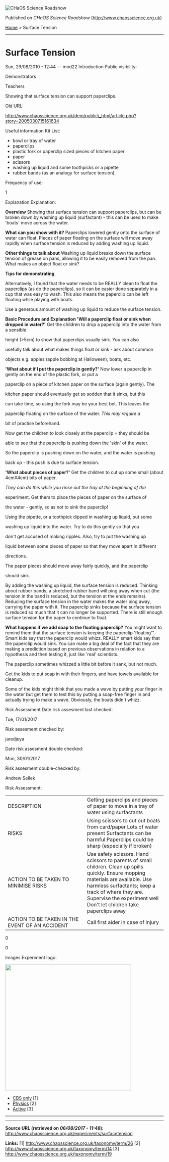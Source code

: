 <img src="http://www.chaosscience.org.uk/sites/default/files/garland_logo.png" alt="CHaOS Science Roadshow" id="logo" class="print-logo" />

Published on *CHaOS Science Roadshow* (<http://www.chaosscience.org.uk>)

[Home](http://www.chaosscience.org.uk/) &gt; Surface Tension

------------------------------------------------------------------------

Surface Tension
===============

<span class="submitted">Sun, 29/08/2010 - 12:44 — mnd22</span>
Introduction
Public visibility: 

Demonstrators

Teachers

Showing that surface tension can support paperclips.

Old URL: 

http://www.chaosscience.org.uk/dem/public\_html/article.php?story=2005030715161634

Useful information
Kit List: 

-   bowl or tray of water
-   paperclips
-   plastic fork or paperclip sized pieces of kitchen paper
-   paper
-   scissors
-   washing up liquid and some toothpicks or a pipette
-   rubber bands (as an analogy for surface tension).

Frequency of use: 

1

Explanation
Explanation: 

**Overview**
Showing that surface tension can support paperclips, but can be broken down by washing up liquid (surfactant) - this can be used to make 'boats' move across the water.

**What can you show with it?**
Paperclips lowered gently onto the surface of water can float.
Pieces of paper floating on the surface will move away rapidly when surface tension is reduced by adding washing up liquid.

**Other things to talk about**
Washing up liquid breaks down the surface tension of grease on pans, allowing it to be easily removed from the pan.
What makes an object float or sink?

**Tips for demonstrating**

Alternatively, I found that the water needs to be REALLY clean to float the paperclips (as do the paperclips), so it can be easier done separately in a cup that was easy to wash. This also means the paperclip can be left floating while playing with boats.

Use a generous amount of washing up liquid to reduce the surface
tension.

**Basic Procedure and Explanation**
**'Will a paperclip float or sink when dropped in water?'**
Get the children to drop a paperclip into the water from a sensible

height (&gt;5cm) to show that paperclips usually sink. You can also

usefully talk about what makes things float or sink - ask about common

objects e.g. apples (apple bobbing at Halloween), boats, etc.

**'What about if I put the paperclip in gently?'**
Now lower a paperclip in gently on the end of the plastic fork, or put a

paperclip on a piece of kitchen paper on the surface (again gently). The

kitchen paper should eventually get so sodden that it sinks, but this

can take time, so using the fork may be your best bet. This leaves the

paperclip floating on the surface of the water. *This may require a*

bit of practise beforehand.

Now get the children to look closely at the paperclip = they should be

able to see that the paperclip is pushing down the 'skin' of the water.

So the paperclip is pushing down on the water, and the water is pushing

back up - this push is due to surface tension.

**'What about pieces of paper?'**
Get the children to cut up some small (about 4cmX4cm) bits of paper.

*They can do this while you rinse out the tray at the beginning of the*

experiment. Get them to place the pieces of paper on the surface of

the water - gently, so as not to sink the paperclip!

Using the pipette, or a toothpick dipped in washing up liquid, put some

washing up liquid into the water. Try to do this gently so that you

don't get accused of making ripples. Also, try to put the washing up

liquid between some pieces of paper so that they move apart in different

directions.

The paper pieces should move away fairly quickly, and the paperclip

should sink.

By adding the washing up liquid, the surface tension is reduced. Thinking about rubber bands, a stretched rubber band will ping away when cut (the tension in the band is reduced, but the tension at the ends remains). Reducing the surface tension in the water makes the water ping away, carrying the paper with it. The paperclip sinks because the surface tension is reduced so much that it can no longer be supported. There is still enough surface tension for the paper to continue to float.

**What happens if we add soap to the floating paperclip?**
You might want to remind them that the surface tension is keeping the paperclip 'floating'". Smart kids say that the paperclip would whizz. REALLY smart kids say that the paperclip would sink. You can make a big deal of the fact that they are making a prediction based on previous observations in relation to a hypothesis and then testing it, just like 'real' scientists.

The paperclip sometimes whizzed a little bit before it sank, but not much.

Get the kids to put soap in with their fingers, and have towels available for cleanup.

Some of the kids might think that you made a wave by putting your finger in the water but get them to test this by putting a soap-free finger in and actually trying to make a wave. Obviously, the boats didn't whizz.

Risk Assessment
Date risk assesment last checked: 

<span class="date-display-single">Tue, 17/01/2017</span>

Risk assesment checked by: 

jaredjeya

Date risk assesment double checked: 

<span class="date-display-single">Mon, 30/01/2017</span>

Risk assesment double-checked by: 

Andrew Sellek

Risk Assessment: 

<table>
<colgroup>
<col width="50%" />
<col width="50%" />
</colgroup>
<tbody>
<tr class="odd">
<td>DESCRIPTION</td>
<td>Getting paperclips and pieces of paper to move in a tray of water using surfactants</td>
</tr>
<tr class="even">
<td>RISKS</td>
<td>Using scissors to cut out boats from card/paper
Lots of water present
Surfactants can be harmful
Paperclips could be sharp (especially if broken)</td>
</tr>
<tr class="odd">
<td>ACTION TO BE TAKEN TO MINIMISE RISKS</td>
<td>Use safety scissors. Hand scissors to parents of small children.
Clean up spills quickly. Ensure mopping materials are available.
Use harmless surfactants; keep a track of where they are. Supervise the experiment well
Don't let children take paperclips away</td>
</tr>
<tr class="even">
<td>ACTION TO BE TAKEN IN THE EVENT OF AN ACCIDENT</td>
<td>Call first aider in case of injury</td>
</tr>
</tbody>
</table>

0

0

Images
Experiment logo: 

<img src="http://www.chaosscience.org.uk/sites/default/files/imagefield_default_images/unknownexpt.png?1321624030" class="imagefield imagefield-field_experiment_logo" width="400" height="400" />

-   [CBS only](http://www.chaosscience.org.uk/taxonomy/term/26 "Non-transportable experiments that tend to be used for CBS only.") <span class="print-footnote">\[1\]</span>
-   [Physics](http://www.chaosscience.org.uk/taxonomy/term/14) <span class="print-footnote">\[2\]</span>
-   [Active](http://www.chaosscience.org.uk/taxonomy/term/19 "Experiment has working equipment at the time of last update, and is available for events.") <span class="print-footnote">\[3\]</span>

****

------------------------------------------------------------------------

**Source URL (retrieved on *06/08/2017 - 11:48*):** <http://www.chaosscience.org.uk/experiments/surfacetension>

**Links:**
\[1\] http://www.chaosscience.org.uk/taxonomy/term/26
\[2\] http://www.chaosscience.org.uk/taxonomy/term/14
\[3\] http://www.chaosscience.org.uk/taxonomy/term/19

